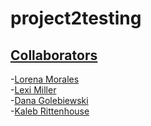 # project2testing

## [Collaborators](#index)
-[Lorena Morales](https://github.com/Lorena-RM)
<br>
-[Lexi Miller](https://github.com/Leximiller128)
<br>
-[Dana Golebiewski](https://github.com/danagolebiewski)
<br>
-[Kaleb Rittenhouse](https://github.com/kalebritt)